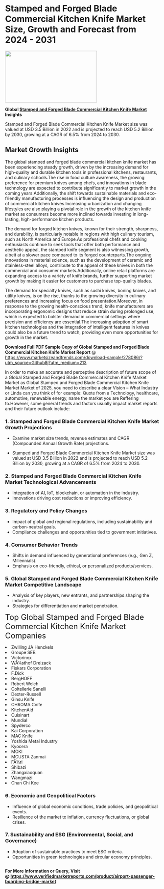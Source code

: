 <H1>Stamped and Forged Blade Commercial Kitchen Knife Market Size, Growth and Forecast from 2024 - 2031</H1><img class="aligncenter size-medium wp-image-584254" src="https://thirdeyenews.in/wp-content/uploads/2024/09/Global-Market-Research-300x168.jpeg" alt="" width="300" height="168" /><p><strong>Global&nbsp;<a href="https://www.marketsizeandtrends.com/download-sample/278086/?utm_source=Github8j?utm_medium=213">Stamped and Forged Blade Commercial Kitchen Knife Market</a> Insights</strong></p><p>Stamped and Forged Blade Commercial Kitchen Knife Market size was valued at USD 3.5 Billion in 2022 and is projected to reach USD 5.2 Billion by 2030, growing at a CAGR of 6.5% from 2024 to 2030.</p><p><h2>Market Growth Insights</h2> <p>The global stamped and forged blade commercial kitchen knife market has been experiencing steady growth, driven by the increasing demand for high-quality and durable kitchen tools in professional kitchens, restaurants, and culinary schools.The rise in food culture awareness, the growing preference for premium knives among chefs, and innovations in blade technology are expected to contribute significantly to market growth in the coming years.Additionally, the shift towards sustainable materials and eco-friendly manufacturing processes is influencing the design and production of commercial kitchen knives.Increasing urbanization and changing lifestyles are also playing a pivotal role in the growth of the kitchen knife market as consumers become more inclined towards investing in long-lasting, high-performance kitchen products.</p> <p>The demand for forged kitchen knives, known for their strength, sharpness, and durability, is particularly notable in regions with high culinary tourism, such as North America and Europe.As professional chefs and cooking enthusiasts continue to seek tools that offer both performance and aesthetic appeal, the stamped knife segment is also witnessing growth, albeit at a slower pace compared to its forged counterparts.The ongoing innovations in material science, such as the development of ceramic and stainless-steel alloys, contribute to the appeal of these knives in both the commercial and consumer markets.Additionally, online retail platforms are expanding access to a variety of knife brands, further supporting market growth by making it easier for customers to purchase top-quality blades.<p>The demand for specialty knives, such as sushi knives, boning knives, and utility knives, is on the rise, thanks to the growing diversity in culinary preferences and increasing focus on food presentation.Moreover, in response to the growing health-conscious trend, knife manufacturers are incorporating ergonomic designs that reduce strain during prolonged use, which is expected to bolster demand in commercial settings where precision and efficiency are essential.The increasing adoption of smart kitchen technologies and the integration of intelligent features in knives could also be a future trend to watch, providing even more opportunities for growth in the market.</p> <p><span class=""><strong>Download Full PDF Sample Copy of Global Stamped and Forged Blade Commercial Kitchen Knife Market Report</strong> @ <a href="https://www.marketsizeandtrends.com/download-sample/278086/?utm_source=Github8j?utm_medium=213" target="_blank">https://www.marketsizeandtrends.com/download-sample/278086/?utm_source=Github8j?utm_medium=213</a></span></p><p>In order to make an accurate and perceptive description of future scope of a Global&nbsp;Stamped and Forged Blade Commercial Kitchen Knife Market Market as Global&nbsp;Stamped and Forged Blade Commercial Kitchen Knife Market Market of 2025, you need to describe a clear Vision &ndash; What Industry or Linda can you think of for example: Quote from a Technology, healthcare, automotive, renewable energy, name the market you are Reffering to.However, some general trends and factors usually impact market reports and their future outlook include:</p><h3>1.&nbsp;<strong>Stamped and Forged Blade Commercial Kitchen Knife Market Growth Projections</strong></h3><ul><li>Examine market size trends, revenue estimates and CAGR (Compounded Annual Growth Rate) projections.</li><li><p>Stamped and Forged Blade Commercial Kitchen Knife Market size was valued at USD 3.5 Billion in 2022 and is projected to reach USD 5.2 Billion by 2030, growing at a CAGR of 6.5% from 2024 to 2030.</p></li></ul><h3>2.&nbsp;<strong>Stamped and Forged Blade Commercial Kitchen Knife Market Technological Advancements</strong></h3><ul><li>Integration of AI, IoT, blockchain, or automation in the industry.</li><li>Innovations driving cost reductions or improving efficiency.</li></ul><h3>3.&nbsp;<strong>Regulatory and Policy Changes</strong></h3><ul><li>Impact of global and regional regulations, including sustainability and carbon-neutral goals.</li><li>Compliance challenges and opportunities tied to government initiatives.</li></ul><h3>4.&nbsp;<strong>Consumer Behavior Trends</strong></h3><ul><li>Shifts in demand influenced by generational preferences (e.g., Gen Z, Millennials).</li><li>Emphasis on eco-friendly, ethical, or personalized products/services.</li></ul><h3>5.&nbsp;<strong>Global Stamped and Forged Blade Commercial Kitchen Knife Market Competitive Landscape</strong></h3><ul><li>Analysis of key players, new entrants, and partnerships shaping the industry.</li><li>Strategies for differentiation and market penetration.</li></ul><p data-pm-slice="1 1 []"><span style="color: inherit; font-family: inherit; font-size: 25px;">Top Global Stamped and Forged Blade Commercial Kitchen Knife Market Companies</span></p><div class="" data-test-id=""><p><li>Zwilling JA Henckels</li><li> Groupe SEB</li><li> Victorinox</li><li> WÃ¼sthof Dreizack</li><li> Fiskars Corporation</li><li> F.Dick</li><li> BergHOFF</li><li> Robert Welch</li><li> Coltellerie Sanelli</li><li> Dexter-Russell</li><li> Ginsu Knife</li><li> CHROMA Cnife</li><li> KitchenAid</li><li> Cuisinart</li><li> Mundial</li><li> Spyderco</li><li> Kai Corporation</li><li> MAC Knife</li><li> Yoshida Metal Industry</li><li> Kyocera</li><li> MOKI</li><li> MCUSTA Zanmai</li><li> FÃ¼ri</li><li> Shibazi</li><li> Zhangxiaoquan</li><li> Wangmazi</li><li> Chan Chi Kee</li></p></div><h3>6.&nbsp;<strong>Economic and Geopolitical Factors</strong></h3><ul><li>Influence of global economic conditions, trade policies, and geopolitical events.</li><li>Resilience of the market to inflation, currency fluctuations, or global crises.</li></ul><h3>7.&nbsp;<strong>Sustainability and ESG (Environmental, Social, and Governance)</strong></h3><ul><li>Adoption of sustainable practices to meet ESG criteria.</li><li>Opportunities in green technologies and circular economy principles.</li></ul><h2><strong style="font-size: 14px;">For More Information or Query, Visit @&nbsp;</strong><a style="background-color: #ffffff; font-size: 14px;" href="https://www.marketsizeandtrends.com/report/stamped-and-forged-blade-commercial-kitchen-knife-market/" target="_blank">https://www.verifiedmarketreports.com/product/airport-passenger-boarding-bridge-market</a></h2>